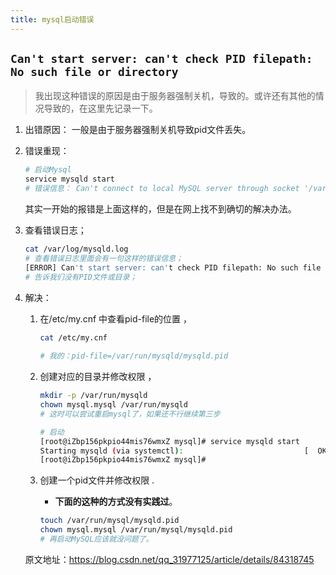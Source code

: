 ```yaml
---
title: mysql启动错误
---
```


## `Can't start server: can't check PID filepath: No such file or directory`

> 我出现这种错误的原因是由于服务器强制关机，导致的。或许还有其他的情况导致的，在这里先记录一下。

1. 出错原因： 一般是由于服务器强制关机导致pid文件丢失。 

2. 错误重现：

   ```bash
   # 启动Mysql
   service mysqld start
   # 错误信息： Can't connect to local MySQL server through socket '/var/lib/mysql/mysql.sock' (111)
   ```

   其实一开始的报错是上面这样的，但是在网上找不到确切的解决办法。

3. 查看错误日志；

   ```bash
   cat /var/log/mysqld.log
   # 查看错误日志里面会有一句这样的错误信息；
   [ERROR] Can't start server: can't check PID filepath: No such file or directory
   # 告诉我们没有PID文件或目录；
   ```

4. 解决： 

   1. 在/etc/my.cnf 中查看pid-file的位置 ，

      ```bash
      cat /etc/my.cnf
       
      # 我的：pid-file=/var/run/mysqld/mysqld.pid
      ```

   2. 创建对应的目录并修改权限 ，

      ```bash
      mkdir -p /var/run/mysqld
      chown mysql.mysql /var/run/mysqld
      # 这时可以尝试重启mysql了，如果还不行继续第三步
      
      # 启动
      [root@iZbp156pkpio44mis76wmxZ mysql]# service mysqld start
      Starting mysqld (via systemctl):                           [  OK  ]
      [root@iZbp156pkpio44mis76wmxZ mysql]#
      ```

   3. 创建一个pid文件并修改权限 .

      - **下面的这种的方式没有实践过**。

      ```bash
      touch /var/run/mysql/mysqld.pid
      chown mysql.mysql /var/run/mysql/mysqld.pid
      # 再启动MySQL应该就没问题了。
      ```

   原文地址：https://blog.csdn.net/qq_31977125/article/details/84318745

   